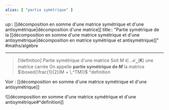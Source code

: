 ```yaml
---
alias: [ "partie symétrique" ]
---
```

up:: [[décomposition en somme d'une matrice symétrique et d'une antisymétrique|décomposition d'une matrice]]
title:: "Partie symétrique de la [[décomposition en somme d'une matrice symétrique et d'une antisymétrique|décomposition en matrice symétrique et antisymétrique]]"
#maths/algèbre 

---

> [!definition] Partie symétrique d'une matrice
> Soit $M \in \mathcal{M_{n}}(\mathbf{K})$ une matrice carrée
> On appelle **partie symétrique de $M$** la matrice $\boxed{\frac{1}{2}(M + \,^TM)}$
^definition

Voir : [[décomposition en somme d'une matrice symétrique et d'une antisymétrique]]

![[décomposition en somme d'une matrice symétrique et d'une antisymétrique#^definition]]
